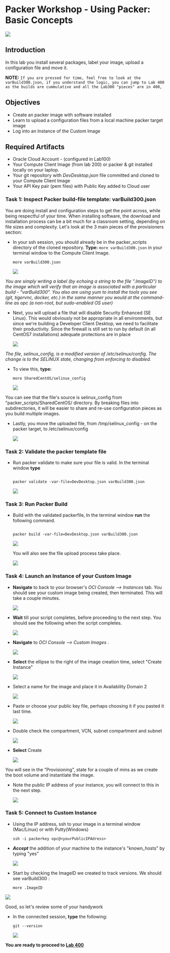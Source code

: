 # Packer Workshop - Using Packer: Basic Concepts

  ![](images/WorkshopHeader/300.png)

## Introduction

In this lab you install several packages, label your image, upload a configuration file and move it.  

**NOTE:** `If you are pressed for time, feel free to look at the varBuild300.json, if you understand the logic, you can jump to Lab 400 as the builds are cummulative and all the Lab300 "pieces" are in 400,`

## Objectives

- Create an packer image with software installed
- Learn to upload a configuration files from a local machine packer target image
- Log into an Instance of the Custom Image

## Required Artifacts

- Oracle Cloud Account - (configured in Lab100)
- Your Compute Client Image (from lab 200) or packer & git installed locally on your laptop.
- Your git repository with _DevDesktop.json_ file committed and cloned to your Compute Client Image
- Your API Key pair (pem files) with Public Key added to Cloud user

### Task 1: Inspect Packer build-file template: varBuild300.json

You are doing install and configuration steps to get the point across, while being respectful of your time.  When installing software, the download and installation process can be a bit much for a classroom setting, depending on file sizes and complexity.  Let's look at the 3 main pieces of the provisioners section:

- In your ssh session, you should already be in the packer_scripts directory of the cloned repository. **Type:** `more varBuild300.json` in your terminal window to the Compute Client Image.

  ```
  more varBuild300.json
  ```

  ![](images/Lab300/6.png " ")

_You are simply writing a label (by echoing a string to the file ".ImageID") to the image which will verify that an image is associated with a particular build - "varBuild300".  You also are using yum to install the tools you see (git, tigervnc, docker, etc.) in the same manner you would at the command-line as opc (a non-root, but sudo-enabled OS user)_

- Next, you will upload a file that will disable Security Enhanced (SE Linux). This would obviously not be appropriate in all environments, but since we're building a Developer Client Desktop, we need to facilitate their productivity. Since the firewall is still set to run by default (in all CentOS7 installations) adequate protections are in place

  ![](images/Lab300/7.png " ")

_The file, selinux_config, is a modified version of /etc/selinux/config.  The change is to the SELINUX state, changing from enforcing to disabled._

- To view this, **type:**
  ```
  more SharedCentOS/selinux_config
  ```

  ![](images/Lab300/7.5.png " ")

You can see that the file's source is selinux_config from  "packer_scripts/SharedCentOS/ directory.  By breaking files into subdirectories, it will be easier to share and re-use configuration pieces as you build multiple images.

- Lastly, you move the uploaded file, from /tmp/selinux_config - on the packer target, to /etc/selinux/config

  ![](images/Lab300/8.png " ")

### Task 2: Validate the packer template file

- Run packer validate to make sure your file is valid.  In the terminal window **type**

  ```

  packer validate -var-file=DevDesktop.json varBuild300.json

  ```

  ![](images/Lab300/9.png " ")

### Task 3: Run Packer Build

- Build with the validated packerfile, In the terminal window **run** the following command.

  ```

  packer build -var-file=DevDesktop.json varBuild300.json

  ```

  ![](images/Lab300/2.png " ")

  You will also see the file upload process take place.

  ![](images/Lab300/10.png " ")

### Task 4: Launch an Instance of your Custom Image

- **Navigate** to back to your browser's _OCI Console --> Instances_ tab. You should see your custom image being created, then terminated. This will take a couple minutes.

  ![](images/Lab300/Lab300-664192dd.png " ")

- **Wait** till your script completes, before proceeding to the next step. You should see the following when the script completes.

  ![](images/Lab300/Lab300-41a79fc2.png " ")

- **Navigate** to _OCI Console --> Custom Images_ .

  ![](images/Lab300/Lab300-f647596e.png " ")

- **Select** the ellipse to the right of the image creation time,  select "Create Instance"

  ![](images/Lab300/11.png " ")

- Select a name for the image and place it in Availability Domain 2

  ![](images/Lab300/15.png " ")

- Paste or choose your public key file, perhaps choosing it if you pasted it last time.

  ![](images/Lab300/13.png " ")

- Double check the compartment, VCN, subnet compartment and subnet  

  ![](images/Lab300/14.png " ")

- **Select** Create

  ![](images/Lab300/16.png " ")

You will see in the "Provisioning", state for a couple of mins as we create the boot volume and instantiate the image.  

- Note the public IP address of your instance, you will connect to this in the next step.

  ![](images/Lab300/17.png " ")

### Task 5: Connect to Custom Instance

- Using the IP address, ssh to your image in a terminal window (Mac/Linux) or with Putty(Windows)

  ```
  ssh -i packerkey opc@<yourPublicIPAdress>
  ```

- ***Accept*** the addition of your machine to the instance's "known_hosts" by typing "yes"

  ![](images/Lab300/18.png " ")

- Start by checking the ImageID we created to track versions.  We should see varBuild300 :

  ```
  more .ImageID
  ```

![](images/Lab300/21.png " ")

Good, so let's review some of your handywork

- In the connected session, **type** the following:

  ```
  git --version
  ```

  ![](images/Lab300/22.png " ")


**You are ready to proceed to [Lab 400](Lab400.md)**
